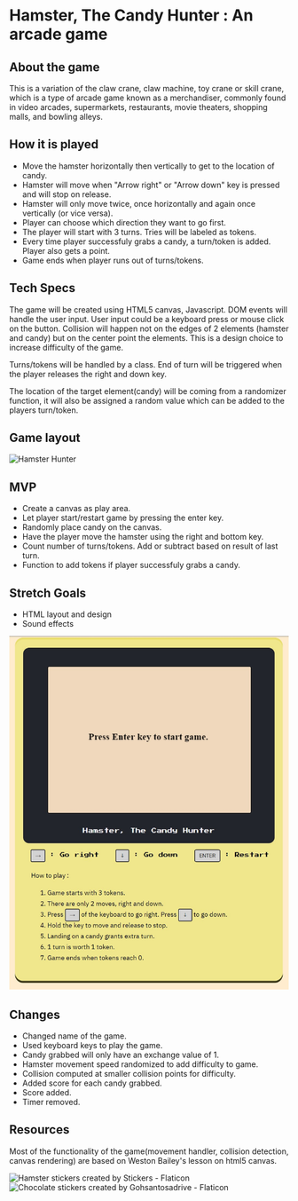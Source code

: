 # Hamster,  The Candy Hunter : An arcade game

## About the game

This is a variation of the claw crane, claw machine, toy crane or skill crane, which is a type of arcade game known as a merchandiser, commonly found in video arcades, supermarkets, restaurants, movie theaters, shopping malls, and bowling alleys.


## How it is played

* Move the hamster horizontally then vertically to get to the location of candy.
* Hamster will move when "Arrow right" or "Arrow down" key is pressed and will stop on release.
* Hamster will only move twice, once horizontally and again once vertically (or vice versa).
* Player can choose which direction they want to go first.
* The player will start with 3 turns. Tries will be labeled as tokens.
* Every time player successfuly grabs a candy, a turn/token is added. Player also gets a point.
* Game ends when player runs out of turns/tokens.

## Tech Specs

The game will be created using HTML5 canvas, Javascript. DOM events will handle the user input. User input could be a keyboard press or mouse click on the button. Collision will happen not on the edges of 2 elements (hamster and candy) but on the center point the elements. This is a design choice to increase difficulty of the game. 

Turns/tokens will be handled by a class. End of turn will be triggered when the player releases the right and down key. 

The location of the target element(candy) will be coming from a randomizer function, it will also be assigned a random value which can be added to the players turn/token. 


## Game layout

![Hamster Hunter](https://i.imgur.com/nf3txe0.jpg)

## MVP

* Create a canvas as play area.
* Let player start/restart game by pressing the enter key.
* Randomly place candy on the canvas.
* Have the player move the hamster using the right and bottom key.
* Count number of turns/tokens. Add or subtract based on result of last turn.
* Function to add tokens if player successfuly grabs a candy.

## Stretch Goals

* HTML layout and design
* Sound effects


![Hamster Hunter](images/hamster-hunter-release.jpg)


## Changes

* Changed name of the game.
* Used keyboard keys to play the game. 
* Candy grabbed will only have an exchange value of 1.
* Hamster movement speed randomized to add difficulty to game.
* Collision computed at smaller collision points for difficulty.
* Added score for each candy grabbed.
* Score added.
* Timer removed.

## Resources

Most of the functionality of the game(movement handler, collision detection, canvas rendering) are based on Weston Bailey's lesson on html5 canvas.

![Hamster stickers created by Stickers - Flaticon](https://www.flaticon.com/free-stickers/hamster) 
![Chocolate stickers created by Gohsantosadrive - Flaticon](https://www.flaticon.com/free-icons/chocolate)